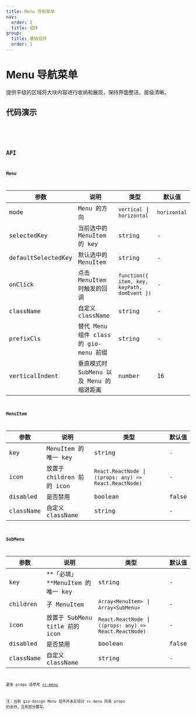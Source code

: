 ```yaml
---
title: Menu 导航菜单
nav:
  order: 2
  title: 组件
group:
  title: 基础组件
  order: 1
---
```


# Menu 导航菜单

提供平级的区域将大块内容进行收纳和展现，保持界面整洁、层级清晰。

## 代码演示

<code src='./demos/horizontal.tsx' title='水平方向的 Menu（主导航）' desc='对功能级别的模块进行分类和归纳，使用户可以直观找到所需要的功能。' />

<code src='./demos/vertical.tsx' title='垂直方向的 Menu（侧导航）' desc='分为一、二级分类，一级分类用于对功能的分类，不可点击；二级分类为功能的入口，使用户可以直观找到所需要的功能，单击后展开该功能的一级页面。' />

## API

### Menu

| 参数               | 说明                                    | 类型                                         | 默认值       |
| ------------------ | --------------------------------------- | -------------------------------------------- | ------------ |
| mode               | Menu 的方向                             | `vertical` \| `horizontal`                   | `horizontal` |
| selectedKey        | 当前选中的 MenuItem 的 key              | string                                       | -            |
| defaultSelectedKey | 默认选中的 MenuItem                     | string                                       | -            |
| onClick            | 点击 MenuItem 时触发的回调              | `function({ item, key, keyPath, domEvent })` | -            |
| className          | 自定义 className                        | string                                       | -            |
| prefixCls          | 替代 Menu 组件 class 的 gio-menu 前缀   | string                                       | -            |
| verticalIndent     | 垂直模式时 SubMenu 以及 Menu 的缩进距离 | number                                       | 16           |

### MenuItem

| 参数      | 说明                      | 类型                                                     | 默认值 |
| --------- | ------------------------- | -------------------------------------------------------- | ------ |
| key       | MenuItem 的唯一 key       | string                                                   | -      |
| icon      | 放置于 children 前的 icon | `React.ReactNode` \| `((props: any) => React.ReactNode)` | -      |
| disabled  | 是否禁用                  | boolean                                                  | false  |
| className | 自定义 className          | string                                                   | -      |

### SubMenu

| 参数      | 说明                            | 类型                                                     | 默认值 |
| --------- | ------------------------------- | -------------------------------------------------------- | ------ |
| key       | **「必填」**MenuItem 的唯一 key | string                                                   | -      |
| children  | 子 MenuItem                     | `Array<MenuItem>` \| `Array<SubMenu>`                    | -      |
| icon      | 放置于 SubMenu title 前的 icon  | `React.ReactNode` \| `((props: any) => React.ReactNode)` | -      |
| disabled  | 是否禁用                        | boolean                                                  | false  |
| className | 自定义 className                | string                                                   | -      |

更多 props 请参考 [rc-menu](https://github.com/react-component/menu/blob/master/README.md)

注：当前 gio-design Menu 组件并未实现对 rc-menu 所有 props 的支持，且有部分覆写。
